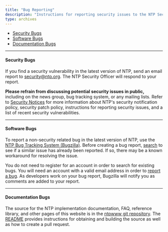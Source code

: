 ```yaml
---
title: "Bug Reporting"
description: "Instructions for reporting security issues to the NTP Security Officer as well as how to report non-security software bugs and documentation bugs."
type: archives
---
```


* [Security Bugs](#security-bugs)
* [Software Bugs](#software-bugs)
* [Documentation Bugs](#documentation-bugs)

* * *

#### Security Bugs

If you find a security vulnerability in the latest version of NTP, send an email report to [security@ntp.org](mailto:security@ntp.org). The NTP Security Officer will respond to your report.

**Please refrain from discussing potential security issues in public,** including on the news group, bug tracking system, or any mailing lists. Refer to [Security Notices](/support/securitynotice/) for more information about NTP's security notification policy, security patch policy, instructions for reporting security issues, and a list of recent security vulnerabilities.

* * *

#### Software Bugs

To report a non-security related bug in the latest version of NTP, use the [NTP Bug Tracking System (Bugzilla)](https://bugs.ntp.org/). Before creating a bug report, [search](https://bugs.ntp.org/query.cgi) to see if a similar issue has already been reported. If so, there may be a known workaround for resolving the issue.

You do not need to register for an account in order to search for existing bugs. You will need an account with a valid email address in order to [report a bug](https://bugs.ntp.org/enter_bug.cgi). As developers work on your bug report, Bugzilla will notify you as comments are added to your report.

* * *

#### Documentation Bugs

The source for the NTP implementation documentation, FAQ, reference library, and other pages of this website is in the [ntpwww git repository](https://bitbucket.nwtime.org/projects/WEBSITES/repos/ntpwww/browse). The [README](https://bitbucket.nwtime.org/projects/WEBSITES/repos/ntpwww/browse/README.md) provides instructions for obtaining and building the source as well as how to create a pull request.

